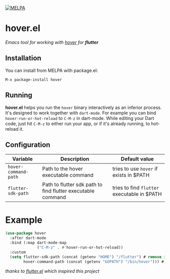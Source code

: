 [![MELPA](https://melpa.org/packages/hover-badge.svg)](https://melpa.org/#/hover)

# hover.el

_Emacs tool for working with [hover](https://github.com/go-flutter-desktop/hover) for **flutter**_

## Installation

You can install from MELPA with package.el:

```
M-x package-install hover
```

## Running
**hover.el** helps you run the `hover` binary interactively as an inferior process. It's designed to work together with `dart-mode`.
For example you can bind `hover-run-or-hot-reload` to `C-M-z` in dart-mode. While editing your Dart code, just hit `C-M-z` to either run your app, or if it's already running, to hot-reload it.

## Configuration

| Variable  |  Description  | Default value |
| ------------------- | ------------------- | ----------------|
| `hover-command-path` |  Path to the hover executable command | tries to use `hover` if exists in $PATH |
|  `flutter-sdk-path` |  Path to flutter sdk path to find flutter executable command | tries to find `flutter` executable in $PATH |

# Example

```lisp
(use-package hover
  :after dart-mode
  :bind (:map dart-mode-map
              ("C-M-z" . #'hover-run-or-hot-reload))
  :custom
  (setq flutter-sdk-path (concat (getenv "HOME") "/flutter") # remove if `flutter` is already in $PATH
        hover-command-path (concat (getenv "GOPATH") "/bin/hover"))) # remove if `hover` is already in $PATH
```


_thanks to [flutter.el](https://github.com/amake/flutter.el) which inspired this project_
